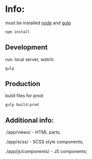 # Info:
must be installed [node](https://nodejs.org/en/) and [gulp](https://gulpjs.com/docs/en/getting-started/quick-start) 
```bash
npm install
```

## Development
run: local server, watch:
```bash
gulp
```

## Production
build files for prod:
```bash
gulp build:prod
```

## Additional info:
./app/views/ - HTML parts;

./app/scss/ - SCSS style components;

./app/js/components/ - JS components;